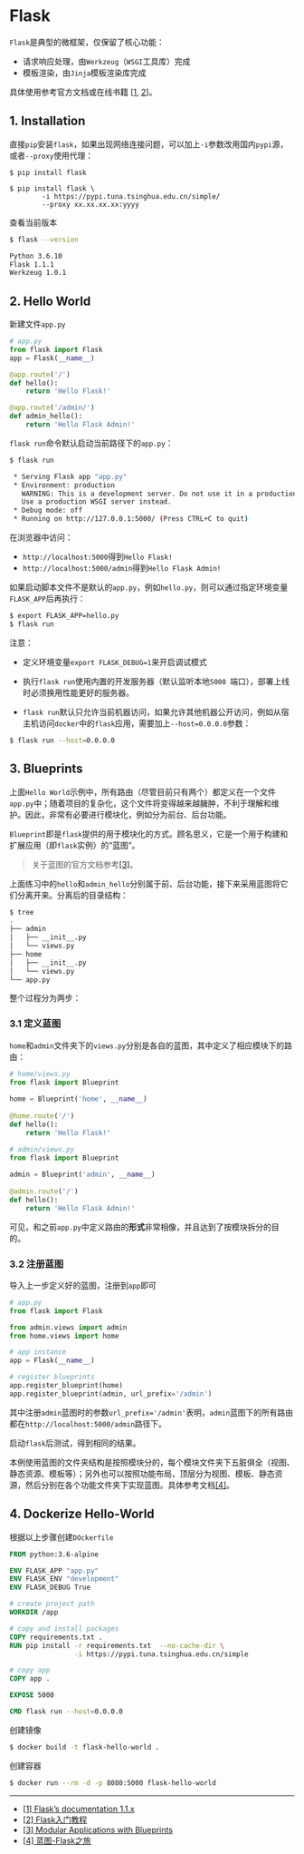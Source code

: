 # Flask

`Flask`是典型的微框架，仅保留了核心功能：

- 请求响应处理，由`Werkzeug`（`WSGI`工具库）完成
- 模板渲染，由`Jinja`模板渲染库完成

具体使用参考官方文档或在线书籍 [[1](#1), [2](#2)]。


## 1. Installation

直接`pip`安装`flask`，如果出现网络连接问题，可以加上`-i`参数改用国内`pypi`源，或者`--proxy`使用代理：

```
$ pip install flask

$ pip install flask \
        -i https://pypi.tuna.tsinghua.edu.cn/simple/
        --proxy xx.xx.xx.xx:yyyy
```

查看当前版本

```bash
$ flask --version

Python 3.6.10
Flask 1.1.1
Werkzeug 1.0.1
```

## 2. Hello World

新建文件`app.py`

```python
# app.py
from flask import Flask
app = Flask(__name__)

@app.route('/')
def hello():
    return 'Hello Flask!'

@app.route('/admin/')
def admin_hello():
    return 'Hello Flask Admin!'
```

`flask run`命令默认启动当前路径下的`app.py`：

```bash
$ flask run

 * Serving Flask app "app.py"
 * Environment: production
   WARNING: This is a development server. Do not use it in a production deployment.
   Use a production WSGI server instead.
 * Debug mode: off
 * Running on http://127.0.0.1:5000/ (Press CTRL+C to quit)
```

在浏览器中访问：
- `http://localhost:5000`得到`Hello Flask!`
- `http://localhost:5000/admin`得到`Hello Flask Admin!`

如果启动脚本文件不是默认的`app.py`，例如`hello.py`，则可以通过指定环境变量`FLASK_APP`后再执行：

```bash
$ export FLASK_APP=hello.py
$ flask run
```

注意：

- 定义环境变量`export FLASK_DEBUG=1`来开启调试模式

- 执行`flask run`使用内置的开发服务器（默认监听本地`5000 `端口），部署上线时必须换用性能更好的服务器。

- `flask run`默认只允许当前机器访问，如果允许其他机器公开访问，例如从宿主机访问`docker`中的`flask`应用，需要加上`--host=0.0.0.0`参数：

```bash
$ flask run --host=0.0.0.0
```


## 3. Blueprints

上面`Hello World`示例中，所有路由（尽管目前只有两个）都定义在一个文件`app.py`中；随着项目的复杂化，这个文件将变得越来越臃肿，不利于理解和维护。因此，非常有必要进行模块化，例如分为前台、后台功能。

`Blueprint`即是`flask`提供的用于模块化的方式。顾名思义，它是一个用于构建和扩展应用（即`flask`实例）的“蓝图”。

> 关于蓝图的官方文档参考[[3]](#3)。

上面练习中的`hello`和`admin_hello`分别属于前、后台功能，接下来采用蓝图将它们分离开来。分离后的目录结构：

```bash
$ tree
.
├── admin
│   ├── __init__.py
│   └── views.py
├── home
│   ├── __init__.py
│   └── views.py
└── app.py
```

整个过程分为两步：

### 3.1 定义蓝图

`home`和`admin`文件夹下的`views.py`分别是各自的蓝图，其中定义了相应模块下的路由：

```python
# home/views.py
from flask import Blueprint
 
home = Blueprint('home', __name__)
 
@home.route('/')
def hello():
    return 'Hello Flask!'
```

```python
# admin/views.py
from flask import Blueprint
 
admin = Blueprint('admin', __name__)
 
@admin.route('/')
def hello():
    return 'Hello Flask Admin!'
```

可见，和之前`app.py`中定义路由的**形式**非常相像，并且达到了按模块拆分的目的。


### 3.2 注册蓝图

导入上一步定义好的蓝图，注册到`app`即可

```python
# app.py
from flask import Flask

from admin.views import admin
from home.views import home

# app instance
app = Flask(__name__)

# register blueprints
app.register_blueprint(home)
app.register_blueprint(admin, url_prefix='/admin')
```

其中注册`admin`蓝图时的参数`url_prefix='/admin'`表明，`admin`蓝图下的所有路由都在`http://localhost:5000/admin`路径下。

启动`flask`后测试，得到相同的结果。

本例使用蓝图的文件夹结构是按照模块分的，每个模块文件夹下五脏俱全（视图、静态资源、模板等）；另外也可以按照功能布局，顶层分为视图、模板、静态资源，然后分别在各个功能文件夹下实现蓝图。具体参考文档[[4]](#4)。


## 4. Dockerize Hello-World

根据以上步骤创建`DOckerfile`

```dockerfile
FROM python:3.6-alpine

ENV FLASK_APP "app.py"
ENV FLASK_ENV "development"
ENV FLASK_DEBUG True

# create project path
WORKDIR /app

# copy and install packages
COPY requirements.txt .
RUN pip install -r requirements.txt  --no-cache-dir \
                -i https://pypi.tuna.tsinghua.edu.cn/simple

# copy app
COPY app .

EXPOSE 5000

CMD flask run --host=0.0.0.0
```

创建镜像

```bash
$ docker build -t flask-hello-world .
```

创建容器

```bash
$ docker run --rm -d -p 8080:5000 flask-hello-world
```

---

- [[1] Flask’s documentation 1.1.x](https://flask.palletsprojects.com/en/1.1.x/)<span id='1'></span>
- [[2] Flask入门教程](https://read.helloflask.com/)<span id='2'></span>
- [[3] Modular Applications with Blueprints](https://flask.palletsprojects.com/en/1.1.x/blueprints/)<span id='3'></span>
- [[4] 蓝图-Flask之旅](https://spacewander.github.io/explore-flask-zh/7-blueprints.html)<span id='4'></span>